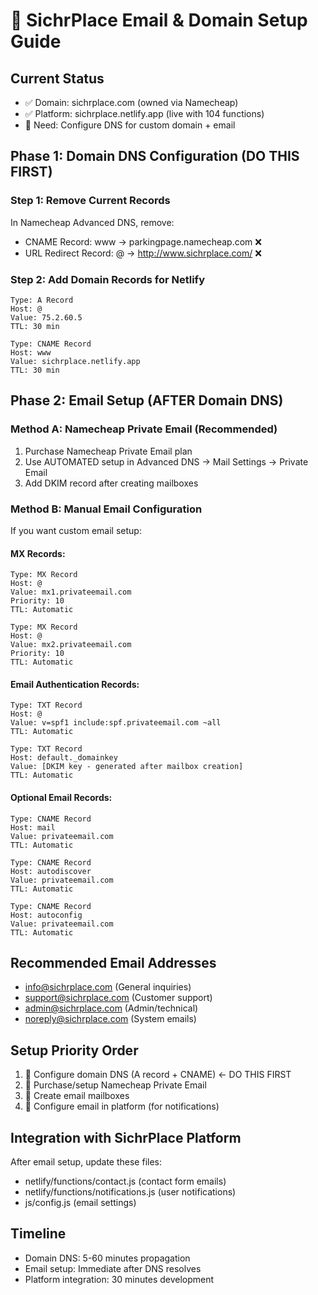# 📧 SichrPlace Email & Domain Setup Guide

## Current Status
- ✅ Domain: sichrplace.com (owned via Namecheap)
- ✅ Platform: sichrplace.netlify.app (live with 104 functions)
- 🔄 Need: Configure DNS for custom domain + email

## Phase 1: Domain DNS Configuration (DO THIS FIRST)

### Step 1: Remove Current Records
In Namecheap Advanced DNS, remove:
- CNAME Record: www → parkingpage.namecheap.com ❌
- URL Redirect Record: @ → http://www.sichrplace.com/ ❌

### Step 2: Add Domain Records for Netlify
```
Type: A Record
Host: @
Value: 75.2.60.5
TTL: 30 min
```

```
Type: CNAME Record
Host: www
Value: sichrplace.netlify.app
TTL: 30 min
```

## Phase 2: Email Setup (AFTER Domain DNS)

### Method A: Namecheap Private Email (Recommended)
1. Purchase Namecheap Private Email plan
2. Use AUTOMATED setup in Advanced DNS → Mail Settings → Private Email
3. Add DKIM record after creating mailboxes

### Method B: Manual Email Configuration
If you want custom email setup:

#### MX Records:
```
Type: MX Record
Host: @
Value: mx1.privateemail.com
Priority: 10
TTL: Automatic
```

```
Type: MX Record
Host: @
Value: mx2.privateemail.com
Priority: 10
TTL: Automatic
```

#### Email Authentication Records:
```
Type: TXT Record
Host: @
Value: v=spf1 include:spf.privateemail.com ~all
TTL: Automatic
```

```
Type: TXT Record
Host: default._domainkey
Value: [DKIM key - generated after mailbox creation]
TTL: Automatic
```

#### Optional Email Records:
```
Type: CNAME Record
Host: mail
Value: privateemail.com
TTL: Automatic
```

```
Type: CNAME Record
Host: autodiscover
Value: privateemail.com
TTL: Automatic
```

```
Type: CNAME Record
Host: autoconfig
Value: privateemail.com
TTL: Automatic
```

## Recommended Email Addresses
- info@sichrplace.com (General inquiries)
- support@sichrplace.com (Customer support)
- admin@sichrplace.com (Admin/technical)
- noreply@sichrplace.com (System emails)

## Setup Priority Order
1. 🥇 Configure domain DNS (A record + CNAME) ← DO THIS FIRST
2. 🥈 Purchase/setup Namecheap Private Email
3. 🥉 Create email mailboxes
4. 📧 Configure email in platform (for notifications)

## Integration with SichrPlace Platform
After email setup, update these files:
- netlify/functions/contact.js (contact form emails)
- netlify/functions/notifications.js (user notifications)
- js/config.js (email settings)

## Timeline
- Domain DNS: 5-60 minutes propagation
- Email setup: Immediate after DNS resolves
- Platform integration: 30 minutes development